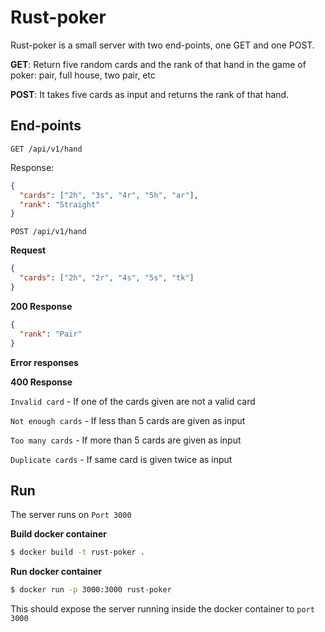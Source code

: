 # Rust-poker

Rust-poker is a small server with two end-points, one GET and one POST.

**GET**: Return five random cards and the rank of that hand in the game of poker: pair, full house, two pair, etc

**POST**: It takes five cards as input and returns the rank of that hand.

## End-points

`GET /api/v1/hand`

Response:

```json
{
  "cards": ["2h", "3s", "4r", "5h", "ar"],
  "rank": "Straight"
}
```

`POST /api/v1/hand`

**Request**

```json
{
  "cards": ["2h", "2r", "4s", "5s", "tk"]
}
```

**200 Response**

```json
{
  "rank": "Pair"
}
```

**Error responses**

**400 Response**

`Invalid card` - If one of the cards given are not a valid card

`Not enough cards` - If less than 5 cards are given as input

`Too many cards` - If more than 5 cards are given as input

`Duplicate cards` - If same card is given twice as input

## Run

The server runs on `Port 3000`

**Build docker container**

```bash
$ docker build -t rust-poker .
```

**Run docker container**

```bash
$ docker run -p 3000:3000 rust-poker
```

This should expose the server running inside the docker container to `port 3000`
